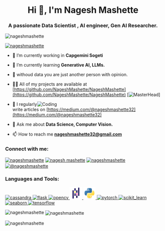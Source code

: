 <h1 align="center">Hi 👋, I'm Nagesh Mashette</h1>
<h3 align="center">A passionate Data Scientist , AI engineer, Gen AI Researcher.</h3>


<p align="left"> <img src="https://komarev.com/ghpvc/?username=nageshmashette&label=Profile%20views&color=0e75b6&style=flat" alt="nageshmashette" /> </p>

<p align="left"> <a href="https://github.com/ryo-ma/github-profile-trophy"><img src="https://github-profile-trophy.vercel.app/?username=nageshmashette" alt="nageshmashette" /></a> </p>

- 🔭 I’m currently working in **Capgemini Sogeti**

- 🌱 I’m currently learning **Generative AI, LLMs.**

- 👨 withoud data you are just another person with opinion.

- 👨‍💻 All of my projects are available at [https://github.com/NageshMashette/NageshMashette](https://github.com/NageshMashette/NageshMashette)
[![MasterHead](https://149695847.v2.pressablecdn.com/wp-content/uploads/2019/02/Digital-Marketing-Write-For-Us.gif)]

<img align="right" alt="Coding" width="400" src="https://miro.medium.com/max/1400/0*H4cHks1eEdrW7Zlz.gif">


- 📝 I regularly write articles on [https://medium.com/@nageshmashette32](https://medium.com/@nageshmashette32)

- 💬 Ask me about **Data Science, Computer Vision.**

- 📫 How to reach me **nageshmashette32@gmail.com**

<h3 align="left">Connect with me:</h3>
<p align="left">
<a href="https://twitter.com/nageshmashette" target="blank"><img align="center" src="https://raw.githubusercontent.com/rahuldkjain/github-profile-readme-generator/master/src/images/icons/Social/twitter.svg" alt="nageshmashette" height="30" width="40" /></a>
<a href="https://www.linkedin.com/in/nagesh-mashette-b3a9b4131/" target="blank"><img align="center" src="https://raw.githubusercontent.com/rahuldkjain/github-profile-readme-generator/master/src/images/icons/Social/linked-in-alt.svg" alt="nagesh mashette" height="30" width="40" /></a>
<a href="https://kaggle.com/nageshmashette" target="blank"><img align="center" src="https://raw.githubusercontent.com/rahuldkjain/github-profile-readme-generator/master/src/images/icons/Social/kaggle.svg" alt="nageshmashette" height="30" width="40" /></a>
<a href="https://medium.com/@nageshmashette32" target="blank"><img align="center" src="https://raw.githubusercontent.com/rahuldkjain/github-profile-readme-generator/master/src/images/icons/Social/medium.svg" alt="@nageshmashette" height="30" width="40" /></a>
</p>

<h3 align="left">Languages and Tools:</h3>
<p align="left"> <a href="https://azure.microsoft.com/en-in/" target="_blank" rel="noreferrer"> <img  src="https://www.vectorlogo.zone/logos/apache_cassandra/apache_cassandra-icon.svg" alt="cassandra" width="40" height="40"/> </a> <a href="https://flask.palletsprojects.com/" target="_blank" rel="noreferrer"> <img src="https://www.vectorlogo.zone/logos/pocoo_flask/pocoo_flask-icon.svg" alt="flask" width="40" height="40"/> </a> <a href="https://git-scm.com/" target="_blank" rel="noreferrer"> <img src="https://www.vectorlogo.zone/logos/opencv/opencv-icon.svg" alt="opencv" width="40" height="40"/> </a> <a href="https://pandas.pydata.org/" target="_blank" rel="noreferrer"> <img src="https://raw.githubusercontent.com/devicons/devicon/2ae2a900d2f041da66e950e4d48052658d850630/icons/pandas/pandas-original.svg" alt="pandas" width="40" height="40"/> </a> <a href="https://www.python.org" target="_blank" rel="noreferrer"> <img src="https://raw.githubusercontent.com/devicons/devicon/master/icons/python/python-original.svg" alt="python" width="40" height="40"/> </a> <a href="https://pytorch.org/" target="_blank" rel="noreferrer"> <img src="https://www.vectorlogo.zone/logos/pytorch/pytorch-icon.svg" alt="pytorch" width="40" height="40"/> </a> <a href="https://scikit-learn.org/" target="_blank" rel="noreferrer"> <img src="https://upload.wikimedia.org/wikipedia/commons/0/05/Scikit_learn_logo_small.svg" alt="scikit_learn" width="40" height="40"/> </a> <a href="https://seaborn.pydata.org/" target="_blank" rel="noreferrer"> <img src="https://seaborn.pydata.org/_images/logo-mark-lightbg.svg" alt="seaborn" width="40" height="40"/> </a> <a href="https://www.tensorflow.org" target="_blank" rel="noreferrer"> <img src="https://www.vectorlogo.zone/logos/tensorflow/tensorflow-icon.svg" alt="tensorflow" width="40" height="40"/> </a> </p>

<p><img align="left" src="https://github-readme-stats.vercel.app/api/top-langs?username=nageshmashette&show_icons=true&locale=en&layout=compact" alt="nageshmashette" /></p>

<p>&nbsp;<img align="center" src="https://github-readme-stats.vercel.app/api?username=nageshmashette&show_icons=true&locale=en" alt="nageshmashette" /></p>

<p><img align="center" src="https://github-readme-streak-stats.herokuapp.com/?user=nageshmashette&" alt="nageshmashette" /></p>
